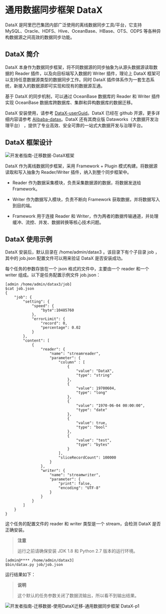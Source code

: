 # 通用数据同步框架 DataX

DataX 是阿里巴巴集团内部广泛使用的离线数据同步工具/平台，它支持 MySQL、Oracle、HDFS、Hive、OceanBase、HBase、OTS、ODPS 等各种异构数据源之间高效的数据同步功能。

## DataX 简介

DataX 本身作为数据同步框架，将不同数据源的同步抽象为从源头数据源读取数据的 Reader 插件，以及向目标端写入数据的 Writer 插件，理论上 DataX 框架可以支持任意数据源类型的数据同步工作。同时 DataX 插件体系作为一套生态系统，新接入的数据源即可实现和现有的数据源互通。

基于 DataX 的同步机制，可以通过 OceanBase 数据库的 Reader 和 Writer 插件实现 OceanBase 数据库跨数据库、集群和异构数据库的数据迁移。

DataX 安装使用，请参考 [DataX-userGuid](https://github.com/alibaba/DataX/blob/master/userGuid.md)。DataX 已经在 github 开源，更多详细内容请参考 [Alibaba-datax](http://github.com/Alibaba/datax)。DataX 还有其商业版 Dataworks（大数据开发治理平台） ，提供了专业高效、安全可靠的一站式大数据开发与治理平台。

## DataX 框架设计

![开发者指南-迁移数据-DataX框架](https://help-static-aliyun-doc.aliyuncs.com/assets/img/zh-CN/4421957461/p419997.png)

DataX 作为离线数据同步框架，采用 Framework + Plugin 模式构建。将数据源读取和写入抽象为 Reader/Writer 插件，纳入到整个同步框架中。

* Reader 作为数据采集模块，负责采集数据源的数据，将数据发送给 Framework。

* Writer 作为数据写入模块，负责不断向 Framework 获取数据，并将数据写入到目的端。

* Framework 用于连接 Reader 和 Writer，作为两者的数据传输通道，并处理缓冲、流控、并发、数据转换等核心技术问题。

## DataX 使用示例

DataX 安装后，默认目录在 /home/admin/datax3 。该目录下有个子目录 job ，其中的 job.json 配置文件可以用来验证 DataX 是否安装成功。

每个任务的参数存放在一个 json 格式的文件中，主要由一个 reader 和一个 writer 组成。以下是任务配置示例文件 job.json：

```unknow
[admin /home/admin/datax3/job]
$cat job.json
{
    "job": {
        "setting": {
            "speed": {
                "byte":10485760
            },
            "errorLimit": {
                "record": 0,
                "percentage": 0.02
            }
        },
        "content": [
            {
                "reader": {
                    "name": "streamreader",
                    "parameter": {
                        "column" : [
                            {
                                "value": "DataX",
                                "type": "string"
                            },
                            {
                                "value": 19700604,
                                "type": "long"
                            },
                            {
                                "value": "1970-06-04 00:00:00",
                                "type": "date"
                            },
                            {
                                "value": true,
                                "type": "bool"
                            },
                            {
                                "value": "test",
                                "type": "bytes"
                            }
                        ],
                        "sliceRecordCount": 100000
                    }
                },
                "writer": {
                    "name": "streamwriter",
                    "parameter": {
                        "print": false,
                        "encoding": "UTF-8"
                    }
                }
            }
        ]
    }
}
```

这个任务的配置文件的 reader 和 writer 类型是一个 stream，会检测 DataX 是否正确安装。

>**注意**
>
>运行之前请确保安装 JDK 1.8 和 Python 2.7 版本的运行环境。

```unknow
[admin@**** /home/admin/datax3]
$bin/datax.py job/job.json
```

运行结果如下：

>**说明**
>
>这个默认的任务参数关闭了数据流输出，所以看不到输出结果。

![开发者指南-迁移数据-使用DataX迁移-通用数据同步框架 DataX-p1 ](https://help-static-aliyun-doc.aliyuncs.com/assets/img/zh-CN/1239620561/p413485.png)

